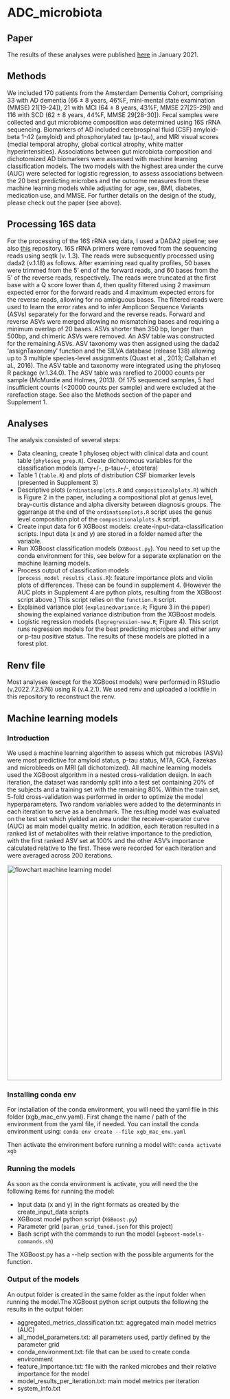 # ADC_microbiota

## Paper
The results of these analyses were published [here](https://doi.org/10.3389/fimmu.2021.794519) in January 2021.

## Methods
We included 170 patients from the Amsterdam Dementia Cohort, comprising 33 with AD dementia (66 ± 8 years, 46%F, mini-mental state examination (MMSE) 21[19-24]), 21 with MCI (64 ± 8 years, 43%F, MMSE 27[25-29]) and 116 with SCD (62 ± 8 years, 44%F, MMSE 29[28-30]). Fecal samples were collected and gut microbiome composition was determined using 16S rRNA sequencing. Biomarkers of AD included cerebrospinal fluid (CSF) amyloid-beta 1-42 (amyloid) and phosphorylated tau (p-tau), and MRI visual scores (medial temporal atrophy, global cortical atrophy, white matter hyperintensities). Associations between gut microbiota composition and dichotomized AD biomarkers were assessed with machine learning classification models. The two models with the highest area under the curve (AUC) were selected for logistic regression, to assess associations between the 20 best predicting microbes and the outcome measures from these machine learning models while adjusting for age, sex, BMI, diabetes, medication use, and MMSE.
For further details on the design of the study, please check out the paper (see above).

## Processing 16S data
For the processing of the 16S rRNA seq data, I used a DADA2 pipeline; see also [this](https://github.com/barbarahelena/dada2pipeline.git) repository.
16S rRNA primers were removed from the sequencing reads using seqtk (v. 1.3). The reads were subsequently processed using dada2 (v.1.18) as follows. After examining read quality profiles, 50 bases were trimmed from the 5’ end of the forward reads, and 60 bases from the 5’ of the reverse reads, respectively. The reads were truncated at the first base with a Q score lower than 4, then quality filtered using 2 maximum expected error for the forward reads and 4 maximum expected errors for the reverse reads, allowing for no ambiguous bases. The filtered reads were used to learn the error rates and to infer Amplicon Sequence Variants (ASVs) separately for the forward and the reverse reads. Forward and reverse ASVs were merged allowing no mismatching bases and requiring a minimum overlap of 20 bases. ASVs shorter than 350 bp, longer than 500bp, and chimeric ASVs were removed. An ASV table was constructed for the remaining ASVs. ASV taxonomy was then assigned using the dada2 ‘assignTaxonomy’ function and the SILVA database (release 138) allowing up to 3 multiple species-level assignments (Quast et al., 2013; Callahan et al., 2016). The ASV table and taxonomy were integrated using the phyloseq R package (v.1.34.0). The ASV table was rarefied to 20000 counts per sample (McMurdie and Holmes, 2013). Of 175 sequenced samples, 5 had insufficient counts (<20000 counts per sample) and were excluded at the rarefaction stage.
See also the Methods section of the paper and Supplement 1.

## Analyses
The analysis consisted of several steps:
- Data cleaning, create 1 phyloseq object with clinical data and count table (`phyloseq_prep.R`). Create dichotomous variables for the classification models (amy+/-, p-tau+/-, etcetera)
- Table 1 (`table.R`) and plots of distribution CSF biomarker levels (presented in Supplement 3)
- Descriptive plots (`ordinationplots.R` and `compositionalplots.R`) which is Figure 2 in the paper, including a compositional plot at genus level, bray-curtis distance and alpha diversity between diagnosis groups. The ggarrange at the end of the `ordinationplots.R` script uses the genus level composition plot of the `compositionalplots.R` script.
- Create input data for 6 XGBoost models: create-input-data-classification scripts. Input data (x and y) are stored in a folder named after the variable.
- Run XGBoost classification models (`XGBoost.py`). You need to set up the conda environment for this, see below for a separate explanation on the machine learning models.
- Process output of classification models (`process_model_results_class.R`): feature importance plots and violin plots of differences. These can be found in supplement 4. (However the AUC plots in Supplement 4 are python plots, resulting from the XGBoost script above.) This script relies on the `function.R` script.
- Explained variance plot (`explainedvariance.R`; Figure 3 in the paper) showing the explained variance distribution from the XGBoost models.
- Logistic regression models (`logregression-new.R`; Figure 4). This script runs regression models for the best predicting microbes and either amy or p-tau positive status. The results of these models are plotted in a forest plot.

## Renv file
Most analyses (except for the XGBoost models) were performed in RStudio (v.2022.7.2.576) using R (v.4.2.1). We used renv and uploaded a lockfile in this repository to reconstruct the renv.

## Machine learning models
### Introduction
We used a machine learning algorithm to assess which gut microbes (ASVs) were most predictive for amyloid status, p-tau status, MTA, GCA, Fazekas and microbleeds on MRI (all dichotomized). All machine learning models used the XGBoost algorithm in a nested cross-validation design. In each iteration, the dataset was randomly split into a test set containing 20% of the subjects and a training set with the remaining 80%. Within the train set, 5-fold cross-validation was performed in order to optimize the model hyperparameters. Two random variables were added to the determinants in each iteration to serve as a benchmark. The resulting model was evaluated on the test set which yielded an area under the receiver-operator curve (AUC) as main model quality metric. In addition, each iteration resulted in a ranked list of metabolites with their relative importance to the prediction, with the first ranked ASV set at 100% and the other ASV’s importance calculated relative to the first. These were recorded for each iteration and were averaged across 200 iterations.

<img src="https://user-images.githubusercontent.com/34349946/220138280-b58d5408-0fcc-4fbd-812c-df4e402925d3.png" width="500" alt = "flowchart machine learning model">

### Installing conda env
For installation of the conda environment, you will need the yaml file in this folder (xgb_mac_env.yaml). First change the name / path of the environment from the yaml file, if needed. You can install the conda environment using:
`conda env create --file xgb_mac_env.yaml`

Then activate the environment before running a model with:
`conda activate xgb`

### Running the models
As soon as the conda environment is activate, you will need the the following items for running the model:
- Input data (x and y) in the right formats as created by the create_input_data scripts
- XGBoost model python script (`XGBoost.py`)
- Parameter grid (`param_grid_tuned.json` for this project)
- Bash script with the commands to run the model (`xgboost-models-commands.sh`)

The XGBoost.py has a --help section with the possible arguments for the function.

### Output of the models
An output folder is created in the same folder as the input folder when running the model.The XGBoost python script outputs the following the results in the output folder:
- aggregated_metrics_classification.txt: aggregated main model metrics (AUC)
- all_model_parameters.txt: all parameters used, partly defined by the parameter grid
- conda_environment.txt: file that can be used to create conda environment
- feature_importance.txt: file with the ranked microbes and their relative importance for the model
- model_results_per_iteration.txt: main model metrics per iteration
- system_info.txt

